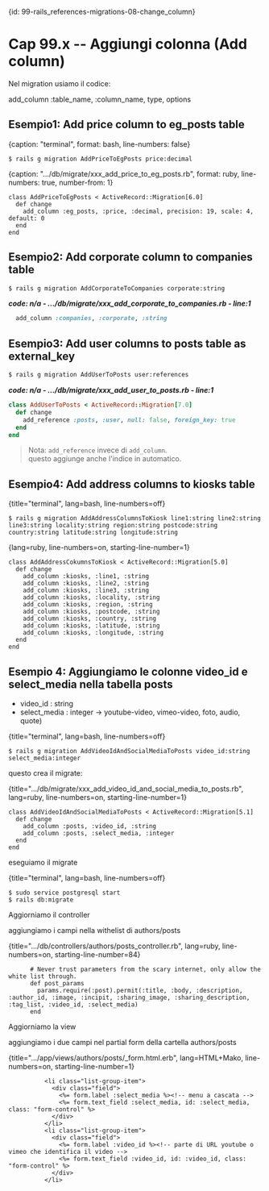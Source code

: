 {id: 99-rails_references-migrations-08-change_column}
# Cap 99.x -- Aggiungi colonna (Add column)

Nel migration usiamo il codice:

add_column :table_name, :column_name, type, options




## Esempio1: Add price column to eg_posts table


{caption: "terminal", format: bash, line-numbers: false}
```
$ rails g migration AddPriceToEgPosts price:decimal
```

{caption: ".../db/migrate/xxx_add_price_to_eg_posts.rb", format: ruby, line-numbers: true, number-from: 1}
```
class AddPriceToEgPosts < ActiveRecord::Migration[6.0]
  def change
    add_column :eg_posts, :price, :decimal, precision: 19, scale: 4, default: 0
  end
end
```




## Esempio2: Add corporate column to companies table


```bash
$ rails g migration AddCorporateToCompanies corporate:string
```

***code: n/a - .../db/migrate/xxx_add_corporate_to_companies.rb - line:1***

```ruby
  add_column :companies, :corporate, :string
```



## Esempio3: Add user columns to posts table as external_key

```bash
$ rails g migration AddUserToPosts user:references
```

***code: n/a - .../db/migrate/xxx_add_user_to_posts.rb - line:1***

```ruby
class AddUserToPosts < ActiveRecord::Migration[7.0]
  def change
    add_reference :posts, :user, null: false, foreign_key: true
  end
end
```

> Nota: `add_reference` invece di `add_column`.</br>
> questo aggiunge anche l'indice in automatico.



## Esempio4: Add address columns to kiosks table

{title="terminal", lang=bash, line-numbers=off}
~~~~~~~~
$ rails g migration AddAddressColumnsToKiosk line1:string line2:string line3:string locality:string region:string postcode:string country:string latitude:string longitude:string
~~~~~~~~


{lang=ruby, line-numbers=on, starting-line-number=1}
~~~~~~~~
class AddAddressCokumnsToKiosk < ActiveRecord::Migration[5.0]
  def change
    add_column :kiosks, :line1, :string
    add_column :kiosks, :line2, :string
    add_column :kiosks, :line3, :string
    add_column :kiosks, :locality, :string
    add_column :kiosks, :region, :string
    add_column :kiosks, :postcode, :string
    add_column :kiosks, :country, :string
    add_column :kiosks, :latitude, :string
    add_column :kiosks, :longitude, :string
  end
end
~~~~~~~~




## Esempio 4: Aggiungiamo le colonne video_id e select_media nella tabella posts 

* video_id      : string
* select_media  : integer -> youtube-video, vimeo-video, foto, audio, quote)


{title="terminal", lang=bash, line-numbers=off}
~~~~~~~~
$ rails g migration AddVideoIdAndSocialMediaToPosts video_id:string select_media:integer
~~~~~~~~

questo crea il migrate:

{title=".../db/migrate/xxx_add_video_id_and_social_media_to_posts.rb", lang=ruby, line-numbers=on, starting-line-number=1}
~~~~~~~~
class AddVideoIdAndSocialMediaToPosts < ActiveRecord::Migration[5.1]
  def change
    add_column :posts, :video_id, :string
    add_column :posts, :select_media, :integer
  end
end
~~~~~~~~


eseguiamo il migrate 

{title="terminal", lang=bash, line-numbers=off}
~~~~~~~~
$ sudo service postgresql start
$ rails db:migrate
~~~~~~~~


Aggiorniamo il controller

aggiungiamo i campi nella withelist di authors/posts

{title=".../db/controllers/authors/posts_controller.rb", lang=ruby, line-numbers=on, starting-line-number=84}
~~~~~~~~
      # Never trust parameters from the scary internet, only allow the white list through.
      def post_params
        params.require(:post).permit(:title, :body, :description, :author_id, :image, :incipit, :sharing_image, :sharing_description, :tag_list, :video_id, :select_media)
      end
~~~~~~~~


Aggiorniamo la view

aggiungiamo i due campi nel partial form della cartella authors/posts

{title=".../app/views/authors/posts/_form.html.erb", lang=HTML+Mako, line-numbers=on, starting-line-number=1}
~~~~~~~~
          <li class="list-group-item">
            <div class="field">
              <%= form.label :select_media %><!-- menu a cascata -->
              <%= form.text_field :select_media, id: :select_media, class: "form-control" %>
            </div>
          </li>
          <li class="list-group-item">
            <div class="field">
              <%= form.label :video_id %><!-- parte di URL youtube o vimeo che identifica il video -->
              <%= form.text_field :video_id, id: :video_id, class: "form-control" %>
            </div>
          </li>
~~~~~~~~
